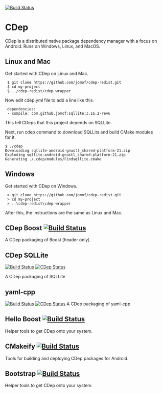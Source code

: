 [![Build Status](https://travis-ci.org/jomof/cdep.svg?branch=master)](https://travis-ci.org/jomof/cdep)


# CDep
CDep is a distributed native package dependency manager with a focus on Android. Runs on Windows, Linux, and MacOS.
   
   
## Linux and Mac
Get started with CDep on Linux and Mac.
 
     $ git clone https://github.com/jomof/cdep-redist.git  
     $ cd my-project
     $ ../cdep-redist/cdep wrapper

Now edit cdep.yml file to add a line like this.

     dependencies:
     - compile: com.github.jomof:sqllite:3.16.2-rev6
     
This tell CDeps that this project depends on SQLLite.

Next, run cdep command to download SQLLits and build CMake modules for it.

    $ ./cdep
    Downloading sqllite-android-gnustl_shared-platform-21.zip
    Exploding sqllite-android-gnustl_shared-platform-21.zip
    Generating ./.cdep/modules/Findsqllite.cmake

## Windows
Get started with CDep on Windows.

     > git clone https://github.com/jomof/cdep-redist.git  
     > cd my-project
     > ..\cdep-redist\cdep wrapper
     
After this, the instructions are the same as Linux and Mac.
    
## CDep Boost [![Build Status](https://travis-ci.org/jomof/boost.svg?branch=master)](https://github.com/jomof/boost)
A CDep packaging of Boost (header only).

## CDep SQLLite 

[![Build Status](https://travis-ci.org/jomof/sqllite.svg?branch=master)](https://travis-ci.org/jomof/sqllite) [![CDep Status](https://cdep-io.github.io/com.github.jomof/sqllite/latest/latest.svg)](https://github.com/jomof/sqllite/releases/latest)

A CDep packaging of SQLLite

## yaml-cpp 
[![Build Status](https://travis-ci.org/jomof/yaml-cpp.svg?branch=master)](https://github.com/jomof/yaml-cpp)
[![CDep Status](https://cdep-io.github.io/com.github.jomof/yaml-cpp/latest/latest.svg)](https://github.com/jomof/yaml-cpp/releases/latest)
A CDep packaging of yaml-cpp

## Hello Boost [![Build Status](https://travis-ci.org/jomof/hello-boost.svg?branch=master)](https://github.com/jomof/hello-boost)
Helper tools to get CDep onto your system.

## CMakeify [![Build Status](https://travis-ci.org/jomof/cmakeify.svg?branch=master)](https://github.com/jomof/cmakeify)
Tools for building and deploying CDep packages for Android.

## Bootstrap [![Build Status](https://travis-ci.org/jomof/bootstrap.svg?branch=master)](https://github.com/jomof/bootstrap)
Helper tools to get CDep onto your system.

